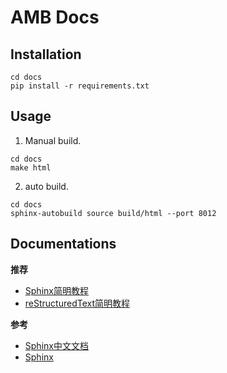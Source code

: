 # AMB Docs

## Installation

```
cd docs
pip install -r requirements.txt
```

## Usage

1. Manual build.
```
cd docs
make html
```

2. auto build.
```
cd docs
sphinx-autobuild source build/html --port 8012
```

## Documentations

**推荐**
- [Sphinx简明教程](https://iridescent.ink/HowToMakeDocs/Basic/Sphinx.html)
- [reStructuredText简明教程](https://iridescent.ink/HowToMakeDocs/Basic/reST.html)

**参考**
- [Sphinx中文文档](https://sphinx-doc-zh.readthedocs.io/en/latest/contents.html)
- [Sphinx](https://www.sphinx-doc.org/en/master/contents.html)